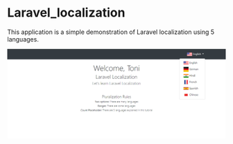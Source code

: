 # Laravel_localization
This application is a simple demonstration of Laravel localization using 5 languages.

![Demo image](public/img/Demo.PNG)
